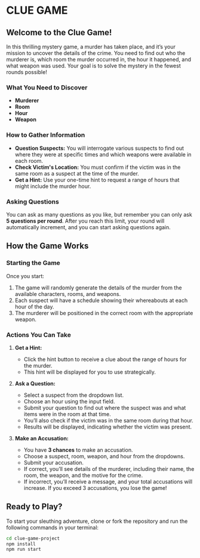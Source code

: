 # CLUE GAME

## Welcome to the Clue Game!

In this thrilling mystery game, a murder has taken place, and it’s your mission to uncover the details of the crime. You need to find out who the murderer is, which room the murder occurred in, the hour it happened, and what weapon was used. Your goal is to solve the mystery in the fewest rounds possible!

### What You Need to Discover
- **Murderer**
- **Room**
- **Hour**
- **Weapon**

### How to Gather Information
- **Question Suspects:** You will interrogate various suspects to find out where they were at specific times and which weapons were available in each room.
- **Check Victim's Location:** You must confirm if the victim was in the same room as a suspect at the time of the murder.
- **Get a Hint:** Use your one-time hint to request a range of hours that might include the murder hour.

### Asking Questions
You can ask as many questions as you like, but remember you can only ask **5 questions per round**. After you reach this limit, your round will automatically increment, and you can start asking questions again.

## How the Game Works

### Starting the Game
Once you start:
1. The game will randomly generate the details of the murder from the available characters, rooms, and weapons.
2. Each suspect will have a schedule showing their whereabouts at each hour of the day.
3. The murderer will be positioned in the correct room with the appropriate weapon.

### Actions You Can Take

1. **Get a Hint:**
   - Click the hint button to receive a clue about the range of hours for the murder.
   - This hint will be displayed for you to use strategically.

2. **Ask a Question:**
   - Select a suspect from the dropdown list.
   - Choose an hour using the input field.
   - Submit your question to find out where the suspect was and what items were in the room at that time.
   - You’ll also check if the victim was in the same room during that hour.
   - Results will be displayed, indicating whether the victim was present.

3. **Make an Accusation:**
   - You have **3 chances** to make an accusation.
   - Choose a suspect, room, weapon, and hour from the dropdowns.
   - Submit your accusation.
   - If correct, you’ll see details of the murderer, including their name, the room, the weapon, and the motive for the crime.
   - If incorrect, you’ll receive a message, and your total accusations will increase. If you exceed 3 accusations, you lose the game!

## Ready to Play?
To start your sleuthing adventure, clone or fork the repository and run the following commands in your terminal:

```bash
cd clue-game-project
npm install
npm run start
